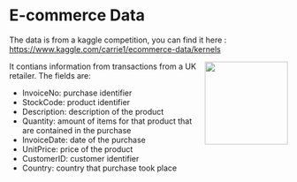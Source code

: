 # E-commerce Data 


The data is from a kaggle competition, you can find it here : https://www.kaggle.com/carrie1/ecommerce-data/kernels  

<div>
<img src="https://cdn.pixabay.com/photo/2016/09/30/19/10/ecommerce-1706103_1280.png" width="150" align="right"/>
</div>

It contians information from transactions from a UK retailer. The fields are: 
- InvoiceNo: purchase identifier
- StockCode: product identifier
- Description: description of the product
- Quantity: amount of items for that product that are contained in the purchase
- InvoiceDate: date of the purchase
- UnitPrice: price of the product
- CustomerID: customer identifier 
- Country: country that purchase took place